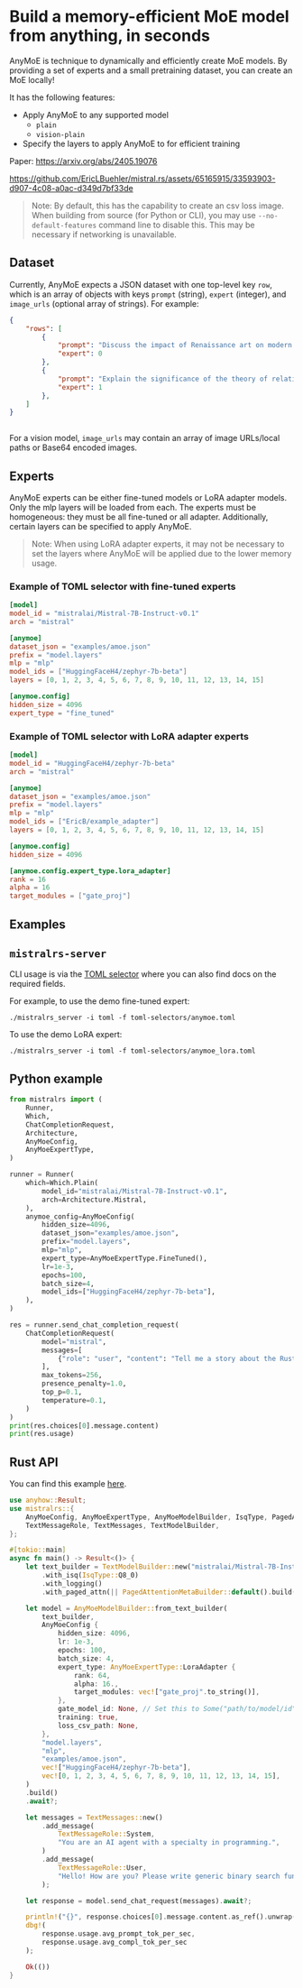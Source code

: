 # Build a memory-efficient MoE model from anything, in seconds

AnyMoE is technique to dynamically and efficiently create MoE models. By providing a set of experts and a small pretraining dataset, you can create an MoE locally!

It has the following features:
- Apply AnyMoE to any supported model
    - `plain`
    - `vision-plain`
- Specify the layers to apply AnyMoE to for efficient training

Paper: https://arxiv.org/abs/2405.19076

https://github.com/EricLBuehler/mistral.rs/assets/65165915/33593903-d907-4c08-a0ac-d349d7bf33de

> Note: By default, this has the capability to create an csv loss image. When building from source (for Python or CLI), you may use `--no-default-features` command line to disable this. This may be necessary if networking is unavailable.

## Dataset
Currently, AnyMoE expects a JSON dataset with one top-level key `row`, which is an array of objects with keys `prompt` (string), `expert` (integer), and `image_urls` (optional array of strings). For example:
```json
{
    "rows": [
        {
            "prompt": "Discuss the impact of Renaissance art on modern aesthetics",
            "expert": 0
        },
        {
            "prompt": "Explain the significance of the theory of relativity in modern physics",
            "expert": 1
        },
    ]
}
  
```

For a vision model, `image_urls` may contain an array of image URLs/local paths or Base64 encoded images.

## Experts
AnyMoE experts can be either fine-tuned models or LoRA adapter models. Only the mlp layers will be loaded from each. The experts must be homogeneous: they must be all fine-tuned or all adapter. Additionally, certain layers can be specified to apply AnyMoE.

> Note: When using LoRA adapter experts, it may not be necessary to set the layers where AnyMoE will be applied due to the lower memory usage.

### Example of TOML selector with fine-tuned experts
```toml
[model]
model_id = "mistralai/Mistral-7B-Instruct-v0.1"
arch = "mistral"

[anymoe]
dataset_json = "examples/amoe.json"
prefix = "model.layers"
mlp = "mlp"
model_ids = ["HuggingFaceH4/zephyr-7b-beta"]
layers = [0, 1, 2, 3, 4, 5, 6, 7, 8, 9, 10, 11, 12, 13, 14, 15]

[anymoe.config]
hidden_size = 4096
expert_type = "fine_tuned"
```

### Example of TOML selector with LoRA adapter experts
```toml
[model]
model_id = "HuggingFaceH4/zephyr-7b-beta"
arch = "mistral"

[anymoe]
dataset_json = "examples/amoe.json"
prefix = "model.layers"
mlp = "mlp"
model_ids = ["EricB/example_adapter"]
layers = [0, 1, 2, 3, 4, 5, 6, 7, 8, 9, 10, 11, 12, 13, 14, 15]

[anymoe.config]
hidden_size = 4096

[anymoe.config.expert_type.lora_adapter]
rank = 16
alpha = 16
target_modules = ["gate_proj"]
```

## Examples

## `mistralrs-server`

CLI usage is via the [TOML selector](TOML_SELECTOR.md#anymoe) where you can also find docs on the required fields.

For example, to use the demo fine-tuned expert:
```
./mistralrs_server -i toml -f toml-selectors/anymoe.toml
```

To use the demo LoRA expert:
```
./mistralrs_server -i toml -f toml-selectors/anymoe_lora.toml
```

## Python example
```py
from mistralrs import (
    Runner,
    Which,
    ChatCompletionRequest,
    Architecture,
    AnyMoeConfig,
    AnyMoeExpertType,
)

runner = Runner(
    which=Which.Plain(
        model_id="mistralai/Mistral-7B-Instruct-v0.1",
        arch=Architecture.Mistral,
    ),
    anymoe_config=AnyMoeConfig(
        hidden_size=4096,
        dataset_json="examples/amoe.json",
        prefix="model.layers",
        mlp="mlp",
        expert_type=AnyMoeExpertType.FineTuned(),
        lr=1e-3,
        epochs=100,
        batch_size=4,
        model_ids=["HuggingFaceH4/zephyr-7b-beta"],
    ),
)

res = runner.send_chat_completion_request(
    ChatCompletionRequest(
        model="mistral",
        messages=[
            {"role": "user", "content": "Tell me a story about the Rust type system."}
        ],
        max_tokens=256,
        presence_penalty=1.0,
        top_p=0.1,
        temperature=0.1,
    )
)
print(res.choices[0].message.content)
print(res.usage)
```

## Rust API
You can find this example [here](../mistralrs/examples/anymoe/main.rs).

```rust
use anyhow::Result;
use mistralrs::{
    AnyMoeConfig, AnyMoeExpertType, AnyMoeModelBuilder, IsqType, PagedAttentionMetaBuilder,
    TextMessageRole, TextMessages, TextModelBuilder,
};

#[tokio::main]
async fn main() -> Result<()> {
    let text_builder = TextModelBuilder::new("mistralai/Mistral-7B-Instruct-v0.1")
        .with_isq(IsqType::Q8_0)
        .with_logging()
        .with_paged_attn(|| PagedAttentionMetaBuilder::default().build())?;

    let model = AnyMoeModelBuilder::from_text_builder(
        text_builder,
        AnyMoeConfig {
            hidden_size: 4096,
            lr: 1e-3,
            epochs: 100,
            batch_size: 4,
            expert_type: AnyMoeExpertType::LoraAdapter {
                rank: 64,
                alpha: 16.,
                target_modules: vec!["gate_proj".to_string()],
            },
            gate_model_id: None, // Set this to Some("path/to/model/id") for the pretrained gating model id
            training: true,
            loss_csv_path: None,
        },
        "model.layers",
        "mlp",
        "examples/amoe.json",
        vec!["HuggingFaceH4/zephyr-7b-beta"],
        vec![0, 1, 2, 3, 4, 5, 6, 7, 8, 9, 10, 11, 12, 13, 14, 15],
    )
    .build()
    .await?;

    let messages = TextMessages::new()
        .add_message(
            TextMessageRole::System,
            "You are an AI agent with a specialty in programming.",
        )
        .add_message(
            TextMessageRole::User,
            "Hello! How are you? Please write generic binary search function in Rust.",
        );

    let response = model.send_chat_request(messages).await?;

    println!("{}", response.choices[0].message.content.as_ref().unwrap());
    dbg!(
        response.usage.avg_prompt_tok_per_sec,
        response.usage.avg_compl_tok_per_sec
    );

    Ok(())
}

```
